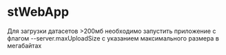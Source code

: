 # stWebApp
Для загрузки датасетов >200мб необходимо запустить приложение с флагом 
--server.maxUploadSize 
с указанием максимального размера в мегабайтах
